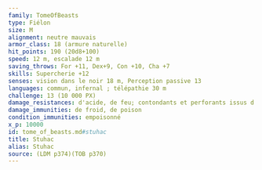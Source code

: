 ```yaml
---
family: TomeOfBeasts
type: Fiélon
size: M
alignment: neutre mauvais
armor_class: 18 (armure naturelle)
hit_points: 190 (20d8+100)
speed: 12 m, escalade 12 m
saving_throws: For +11, Dex+9, Con +10, Cha +7
skills: Supercherie +12
senses: vision dans le noir 18 m, Perception passive 13
languages: commun, infernal ; télépathie 30 m
challenge: 13 (10 000 PX)
damage_resistances: d'acide, de feu; contondants et perforants issus d'armes non magiques
damage_immunities: de froid, de poison
condition_immunities: empoisonné
x_p: 10000
id: tome_of_beasts.md#stuhac
title: Stuhac
alias: Stuhac
source: (LDM p374)(TOB p370)
---
```


